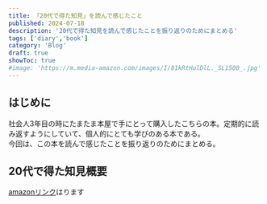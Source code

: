 ```yaml
---
title: 「20代で得た知見」を読んで感じたこと
published: 2024-07-18
description: '20代で得た知見を読んで感じたことを振り返りのためにまとめる'
tags: ['diary','book']
category: 'Blog'
draft: true
showToc: true
#image: 'https://m.media-amazon.com/images/I/81kRtHulDlL._SL1500_.jpg'
---
```

<!-- toc -->

## はじめに
社会人3年目の時にたまたま本屋で手にとって購入したこちらの本。定期的に読み返すようにしていて、個人的にとても学びのある本である。  
今回は、この本を読んで感じたことを振り返りのためにまとめる。



## 20代で得た知見概要

[amazonリンク](https://amzn.to/4f6k9iS)はります


